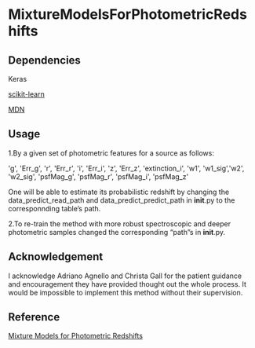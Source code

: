 # MixtureModelsForPhotometricRedshifts

## Dependencies

Keras

[scikit-learn](https://scikit-learn.org/stable/)

[MDN](https://github.com/ZoeAnsari/keras-mdn-layer)


## Usage

1.By a given set of photometric features for a source as follows:

'g', 'Err_g', 'r', 'Err_r', 'i',  'Err_i', 'z', 'Err_z', 'extinction_i', 'w1', 'w1_sig','w2', 'w2_sig', 'psfMag_g', 'psfMag_r', 'psfMag_i', 'psfMag_z'

One will be able to estimate its probabilistic redshift by changing the data_predict_read_path and data_predict_predict_path in __init__.py to the corresponnding table’s path.


2.To re-train the method with more robust spectroscopic and deeper photometric samples changed the corresponding “path”s in __init__.py.


## Acknowledgement

I acknowledge Adriano Agnello and Christa Gall for the patient guidance and encouragement they have provided thought out the whole process. It would be impossible to implement this method without their supervision. 

## Reference

[Mixture Models for Photometric Redshifts](https://ui.adsabs.harvard.edu/abs/2020arXiv201007319A/abstract)
